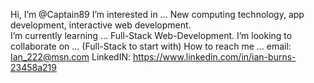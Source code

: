 Hi, I’m @Captain89
I’m interested in ... New computing technology, app development, interactive web development.  
I’m currently learning ... Full-Stack Web-Development.
I’m looking to collaborate on ... (Full-Stack to start with)
How to reach me ... email: Ian_222@msn.com  LinkedIN: https://www.linkedin.com/in/ian-burns-23458a219

<!---
Captain89/Captain89 is a ✨ special ✨ repository because its `README.md` (this file) appears on your GitHub profile.
You can click the Preview link to take a look at your changes.
--->
